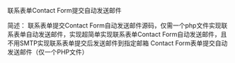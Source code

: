 联系表单Contact Form提交自动发送邮件

简述：
联系表单提交Contact Form自动发送邮件源码，仅需一个php文件实现联系表单自动发送邮件，实现超简单实现联系表单Contact Form自动发送邮件，且不用SMTP实现联系表单提交后发送邮件到指定邮箱
Contact Form表单提交自动发送邮件（仅一个PHP文件）
